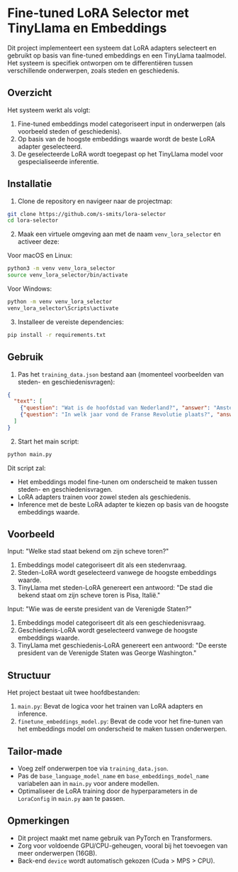 # Fine-tuned LoRA Selector met TinyLlama en Embeddings

Dit project implementeert een systeem dat LoRA adapters selecteert en gebruikt op basis van fine-tuned embeddings en een TinyLlama taalmodel. Het systeem is specifiek ontworpen om te differentiëren tussen verschillende onderwerpen, zoals steden en geschiedenis.

## Overzicht

Het systeem werkt als volgt:
1. Fine-tuned embeddings model categoriseert input in onderwerpen (als voorbeeld steden of geschiedenis).
2. Op basis van de hoogste embeddings waarde wordt de beste LoRA adapter geselecteerd.
3. De geselecteerde LoRA wordt toegepast op het TinyLlama model voor gespecialiseerde inferentie.

## Installatie

1. Clone de repository en navigeer naar de projectmap:

```bash
git clone https://github.com/s-smits/lora-selector
cd lora-selector
```

2. Maak een virtuele omgeving aan met de naam `venv_lora_selector` en activeer deze:

Voor macOS en Linux:
```bash
python3 -m venv venv_lora_selector
source venv_lora_selector/bin/activate
```

Voor Windows:
```bash
python -m venv venv_lora_selector
venv_lora_selector\Scripts\activate
```

3. Installeer de vereiste dependencies:

```bash
pip install -r requirements.txt
```

## Gebruik

1. Pas het `training_data.json` bestand aan (momenteel voorbeelden van steden- en geschiedenisvragen):

```json
{
  "text": [
    {"question": "Wat is de hoofdstad van Nederland?", "answer": "Amsterdam", "subject": "cities"},
    {"question": "In welk jaar vond de Franse Revolutie plaats?", "answer": "1789", "subject": "history"}
  ]
}
```

2. Start het main script:

```bash
python main.py
```

Dit script zal:
- Het embeddings model fine-tunen om onderscheid te maken tussen steden- en geschiedenisvragen.
- LoRA adapters trainen voor zowel steden als geschiedenis.
- Inference met de beste LoRA adapter te kiezen op basis van de hoogste embeddings waarde.

## Voorbeeld

Input: "Welke stad staat bekend om zijn scheve toren?"
1. Embeddings model categoriseert dit als een stedenvraag.
2. Steden-LoRA wordt geselecteerd vanwege de hoogste embeddings waarde.
3. TinyLlama met steden-LoRA genereert een antwoord: "De stad die bekend staat om zijn scheve toren is Pisa, Italië."

Input: "Wie was de eerste president van de Verenigde Staten?"
1. Embeddings model categoriseert dit als een geschiedenisvraag.
2. Geschiedenis-LoRA wordt geselecteerd vanwege de hoogste embeddings waarde.
3. TinyLlama met geschiedenis-LoRA genereert een antwoord: "De eerste president van de Verenigde Staten was George Washington."

## Structuur

Het project bestaat uit twee hoofdbestanden:

1. `main.py`: Bevat de logica voor het trainen van LoRA adapters en inference.
2. `finetune_embeddings_model.py`: Bevat de code voor het fine-tunen van het embeddings model om onderscheid te maken tussen onderwerpen.

## Tailor-made

- Voeg zelf onderwerpen toe via `training_data.json`.
- Pas de `base_language_model_name` en `base_embeddings_model_name` variabelen aan in `main.py` voor andere modellen.
- Optimaliseer de LoRA training door de hyperparameters in de `LoraConfig` in `main.py` aan te passen.

## Opmerkingen

- Dit project maakt met name gebruik van PyTorch en Transformers.
- Zorg voor voldoende GPU/CPU-geheugen, vooral bij het toevoegen van meer onderwerpen (16GB).
- Back-end `device` wordt automatisch gekozen (Cuda > MPS > CPU).